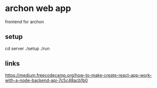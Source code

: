# archon web app

frontend for archon

## setup

cd server 
./setup
./run 

## links
https://medium.freecodecamp.org/how-to-make-create-react-app-work-with-a-node-backend-api-7c5c48acb1b0
